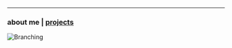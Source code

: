 * * *
### about me   |   [projects](./projects.html)

![Branching](https://i.imgur.com/0Wj2wwf.jpg)


